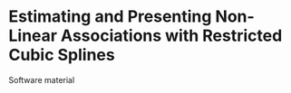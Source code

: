 # Estimating and Presenting Non-Linear Associations with Restricted Cubic Splines 
Software material
